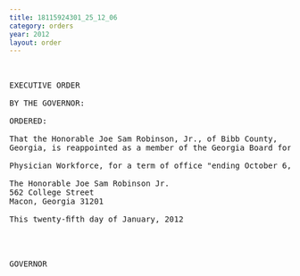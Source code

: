 ```yaml
---
title: 18115924301_25_12_06
category: orders
year: 2012
layout: order
---
```


<pre> 

EXECUTIVE ORDER

BY THE GOVERNOR:

ORDERED:

That the Honorable Joe Sam Robinson, Jr., of Bibb County,
Georgia, is reappointed as a member of the Georgia Board for

Physician Workforce, for a term of office "ending October 6, 2016.

The Honorable Joe Sam Robinson Jr.
562 College Street
Macon, Georgia 31201

This twenty-ﬁfth day of January, 2012

 
    

GOVERNOR

</pre>
